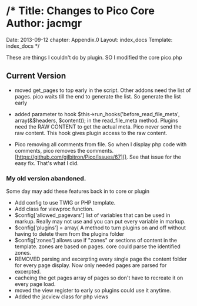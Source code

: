 /*
Title: Changes to Pico Core
Author: jacmgr
============================
Date: 2013-09-12
chapter: Appendix.0
Layout: index_docs
Template: index_docs
*/

These are things I couldn't do by plugin.  SO I modified the core pico.php

## Current Version
* moved get_pages to top early in the script.  Other addons need the list of pages. pico waits till the end to generate the list.  So generate the list early

* added parameter to hook $this->run_hooks('before_read_file_meta', array(&$headers, $content));     in the read_file_meta method.  Plugins need the RAW CONTENT to get the actual meta.  Pico never send the raw content.  This hook gives plugin access to the raw content.

* Pico removing all comments from file.  So when I display php code with comments, pico removes the comments. [https://github.com/gilbitron/Pico/issues/67]().  See that issue for the easy fix. That's what I did.

### My old version abandoned.

Some day may add these features back in to core or plugin

* Add config to use TWIG or PHP template.
* Add class for viewproc function.
* $config['allowed_pagevars'] list of variables that can be used in markup.  Really may not use and you can put every variable in markup.
* $config['plugins'] = array(  A method to turn plugins on and off without having to delete them from the plugins folder
* $config['zones']  allows use if "zones" or sections of content in the template.  zones are based on pages. core could parse the identified zones.
* REMOVED parsing and excerpting every single page the content folder for every page display.  Now only needed pages are parsed for excerpted.
* cacheing the get pages array of pages so don't have to recreate it on every page load.
* moved the view register to early so plugins could use it anytime. 
* Added the jacview class for php views